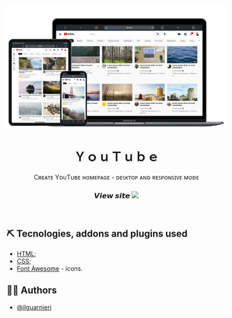 <p align="center">
 <img src="screenshots/youtube.png" alt="ut" width="550px">
</p>

<h1 align="center" title="Unicode Formatter">ＹｏｕＴｕｂｅ</h1>

<p align="center">
Cʀᴇᴀᴛᴇ YᴏᴜTᴜʙᴇ ʜᴏᴍᴇᴩᴀɢᴇ - ᴅᴇꜱᴋᴛᴏᴩ ᴀɴᴅ ʀᴇꜱᴩᴏɴꜱɪᴠᴇ ᴍᴏᴅᴇ
</p>

<h3 align="center">
𝙑𝙞𝙚𝙬 𝙨𝙞𝙩𝙚
<span><a href="https://ilguarnieri.github.io/html-css-youtube/" target="_blank">
<img src="https://img.shields.io/badge/-CLICK%20HERE-brightgreen">
</a></span>
</h3>
<br>

## ⛏️ Tecnologies, addons and plugins used
- [HTML](https://html.com);
- [CSS](https://www.w3.org/TR/CSS/);
- [Font Awesome](https://fontawesome.com "Font Awesome's Homepage") - icons.


## 👨‍💻 Authors
- [@ilguarnieri](https://www.flowcode.com/page/ilguarnieri)